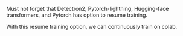 Must not forget that Detectron2, Pytorch-lightning, Hugging-face transformers, and Pytorch has option to resume training.

With this resume training option, we can continuously train on colab. 


